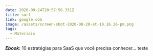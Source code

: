 ```yaml
---
date: 2020-09-24T20:57:58.331Z
title: surf
link: google.com
image: /assets/screen-shot-2020-08-20-at-10.16.26-pm.png
tags:
  - Materiais
---
```

[](https://www.cocacolabrasil.com.br/)***Ebook*:** 10 estratégias para SaaS que você precisa conhecer[](https://www.dominos.com.br/)... teste